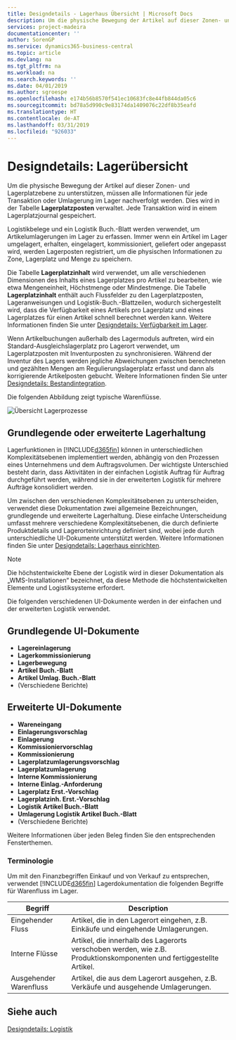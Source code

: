 ```yaml
---
title: Designdetails - Lagerhaus Übersicht | Microsoft Docs
description: Um die physische Bewegung der Artikel auf dieser Zonen- und Lagerplatzebene zu unterstützen, müssen alle Informationen für jede Transaktion oder Umlagerung im Lager nachverfolgt werden. Dies wird in der Tabelle **Lagerplatzposten** verwaltet. Jede Transaktion wird in einem Lagerplatzjournal gespeichert.
services: project-madeira
documentationcenter: ''
author: SorenGP
ms.service: dynamics365-business-central
ms.topic: article
ms.devlang: na
ms.tgt_pltfrm: na
ms.workload: na
ms.search.keywords: ''
ms.date: 04/01/2019
ms.author: sgroespe
ms.openlocfilehash: e174b56b8570f541ec10683fc8e44fb844da05c6
ms.sourcegitcommit: bd78a5d990c9e83174da1409076c22df8b35eafd
ms.translationtype: HT
ms.contentlocale: de-AT
ms.lasthandoff: 03/31/2019
ms.locfileid: "926033"
---
```

# <a name="design-details-warehouse-overview"></a>Designdetails: Lagerübersicht
Um die physische Bewegung der Artikel auf dieser Zonen- und Lagerplatzebene zu unterstützen, müssen alle Informationen für jede Transaktion oder Umlagerung im Lager nachverfolgt werden. Dies wird in der Tabelle **Lagerplatzposten** verwaltet. Jede Transaktion wird in einem Lagerplatzjournal gespeichert.  

Logistikbelege und ein Logistik Buch.-Blatt werden verwendet, um Artikelumlagerungen im Lager zu erfassen. Immer wenn ein Artikel im Lager umgelagert, erhalten, eingelagert, kommissioniert, geliefert oder angepasst wird, werden Lagerposten registriert, um die physischen Informationen zu Zone, Lagerplatz und Menge zu speichern.

Die Tabelle **Lagerplatzinhalt** wird verwendet, um alle verschiedenen Dimensionen des Inhalts eines Lagerplatzes pro Artikel zu bearbeiten, wie etwa Mengeneinheit, Höchstmenge oder Mindestmenge. Die Tabelle **Lagerplatzinhalt** enthält auch Flussfelder zu den Lagerplatzposten, Lageranweisungen und Logistik-Buch.-Blattzeilen, wodurch sichergestellt wird, dass die Verfügbarkeit eines Artikels pro Lagerplatz und eines Lagerplatzes für einen Artikel schnell berechnet werden kann. Weitere Informationen finden Sie unter [Designdetails: Verfügbarkeit im Lager](design-details-availability-in-the-warehouse.md).  

Wenn Artikelbuchungen außerhalb des Lagermoduls auftreten, wird ein Standard-Ausgleichslagerplatz pro Lagerort verwendet, um Lagerplatzposten mit Inventurposten zu synchronisieren. Während der Inventur des Lagers werden jegliche Abweichungen zwischen berechneten und gezählten Mengen am Regulierungslagerplatz erfasst und dann als korrigierende Artikelposten gebucht. Weitere Informationen finden Sie unter [Designdetails: Bestandintegration](design-details-integration-with-inventory.md).  

Die folgenden Abbildung zeigt typische Warenflüsse.  

![Übersicht Lagerprozesse](media/design_details_warehouse_management_overview.png "Übersicht Lagerprozesse")  

## <a name="basic-or-advanced-warehousing"></a>Grundlegende oder erweiterte Lagerhaltung  
Lagerfunktionen in [!INCLUDE[d365fin](includes/d365fin_md.md)] können in unterschiedlichen Komplexitätsebenen implementiert werden, abhängig von den Prozessen eines Unternehmens und dem Auftragsvolumen. Der wichtigste Unterschied besteht darin, dass Aktivitäten in der einfachen Logistik Auftrag für Auftrag durchgeführt werden, während sie in der erweiterten Logistik für mehrere Aufträge konsolidiert werden.  

 Um zwischen den verschiedenen Komplexitätsebenen zu unterscheiden, verwendet diese Dokumentation zwei allgemeine Bezeichnungen, grundlegende und erweiterte Lagerhaltung. Diese einfache Unterscheidung umfasst mehrere verschiedene Komplexitätsebenen, die durch definierte Produktdetails und Lagerorteinrichtung definiert sind, wobei jede durch unterschiedliche UI-Dokumente unterstützt werden. Weitere Informationen finden Sie unter [Designdetails: Lagerhaus einrichten](design-details-warehouse-setup.md).  

> [!NOTE]  
>  Die höchstentwickelte Ebene der Logistik wird in dieser Dokumentation als „WMS-Installationen“ bezeichnet, da diese Methode die höchstentwickelten Elemente und Logistiksysteme erfordert.  

 Die folgenden verschiedenen UI-Dokumente werden in der einfachen und der erweiterten Logistik verwendet.  

## <a name="basic-ui-documents"></a>Grundlegende UI-Dokumente  

-   **Lagereinlagerung**  
-   **Lagerkommissionierung**  
-   **Lagerbewegung**  
-   **Artikel Buch.-Blatt**  
-   **Artikel Umlag. Buch.-Blatt**  
-   (Verschiedene Berichte)  

## <a name="advanced-ui-documents"></a>Erweiterte UI-Dokumente  

-   **Wareneingang**  
-   **Einlagerungsvorschlag**  
-   **Einlagerung**  
-   **Kommissioniervorschlag**  
-   **Kommissionierung**  
-   **Lagerplatzumlagerungsvorschlag**  
-   **Lagerplatzumlagerung**  
-   **Interne Kommissionierung**  
-   **Interne Einlag.-Anforderung**  
-   **Lagerplatz Erst.-Vorschlag**  
-   **Lagerplatzinh. Erst.-Vorschlag**  
-   **Logistik Artikel Buch.-Blatt**  
-   **Umlagerung Logistik Artikel Buch.-Blatt**  
-   (Verschiedene Berichte)  

Weitere Informationen über jeden Beleg finden Sie den entsprechenden Fensterthemen.  

### <a name="terminology"></a>Terminologie  
Um mit den Finanzbegriffen Einkauf und von Verkauf zu entsprechen, verwendet [!INCLUDE[d365fin](includes/d365fin_md.md)] Lagerdokumentation die folgenden Begriffe für Warenfluss im Lager.  

|Begriff|Description|  
|----------|---------------------------------------|  
|Eingehender Fluss|Artikel, die in den Lagerort eingehen, z.B. Einkäufe und eingehende Umlagerungen.|  
|Interne Flüsse|Artikel, die innerhalb des Lagerorts verschoben werden, wie z.B. Produktionskomponenten und fertiggestellte Artikel.|  
|Ausgehender Warenfluss|Artikel, die aus dem Lagerort ausgehen, z.B. Verkäufe und ausgehende Umlagerungen.|  

## <a name="see-also"></a>Siehe auch  
 [Designdetails: Logistik](design-details-warehouse-management.md)
